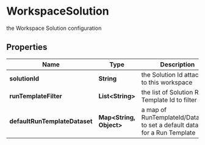 

# WorkspaceSolution

the Workspace Solution configuration

## Properties

| Name | Type | Description | Notes |
|------------ | ------------- | ------------- | -------------|
|**solutionId** | **String** | the Solution Id attached to this workspace |  [optional] |
|**runTemplateFilter** | **List&lt;String&gt;** | the list of Solution Run Template Id to filter |  [optional] |
|**defaultRunTemplateDataset** | **Map&lt;String, Object&gt;** | a map of RunTemplateId/DatasetId to set a default dataset for a Run Template |  [optional] |



